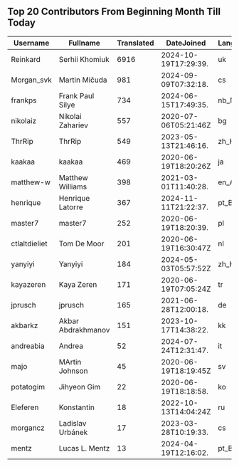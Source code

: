 ## Top 20 Contributors From Beginning Month Till Today ##
|Username|Fullname|Translated|DateJoined|Language|
|--------|--------|----------|----------|-------|
|Reinkard|Serhii Khomiuk|6916|2024-10-19T17:29:39.|uk|
|Morgan_svk|Martin Mičuda|981|2024-09-09T07:32:18.|cs|
|frankps|Frank Paul Silye|734|2024-06-15T17:49:35.|nb_NO|
|nikolaiz|Nikolai Zahariev|557|2020-07-06T05:21:46Z|bg|
|ThrRip|ThrRip|549|2023-05-13T21:46:16.|zh_Hans|
|kaakaa|kaakaa|469|2020-06-19T18:20:26Z|ja|
|matthew-w|Matthew Williams|398|2021-03-01T11:40:28.|en_AU|
|henrique|Henrique Latorre|367|2024-11-11T21:22:37.|pt_BR|
|master7|master7|252|2020-06-19T18:20:39.|pl|
|ctlaltdieliet|Tom De Moor|201|2020-06-19T16:30:47Z|nl|
|yanyiyi|Yanyiyi|184|2024-05-03T05:57:52Z|zh_Hant|
|kayazeren|Kaya Zeren|171|2020-06-19T07:05:24Z|tr|
|jprusch|jprusch|165|2021-06-28T12:00:18.|de|
|akbarkz|Akbar Abdrakhmanov|151|2023-10-17T14:38:22.|kk|
|andreabia|Andrea|52|2024-07-24T12:31:47.|it|
|majo|MArtin Johnson|45|2020-06-19T18:19:45Z|sv|
|potatogim|Jihyeon Gim|22|2020-06-19T18:18:58.|ko|
|Eleferen|Konstantin|18|2022-10-13T14:04:24Z|ru|
|morgancz|Ladislav Urbánek|17|2023-03-28T10:19:33.|cs|
|mentz|Lucas L. Mentz|13|2024-04-19T12:16:02.|pt_BR|
